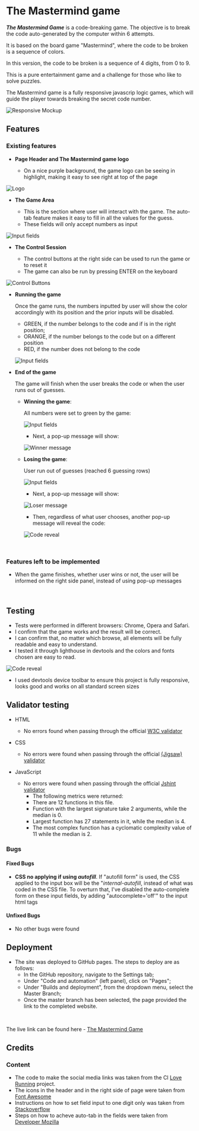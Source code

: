 # The Mastermind game

***The Mastermind Game***  is a code-breaking game. The objective is to break the code auto-generated by the computer within 6 attempts.

It is based on the board game "Mastermind", where the code to be broken is a sequence of colors.

In this version, the code to be broken is a sequence of 4 digits, from 0 to 9.

This is a pure entertainment game and a challenge for those who like to solve puzzles.

The Mastermind game is a fully responsive javascrip logic games, which will guide the player towards breaking the secret code number.

![Responsive Mockup](assets/images/mastermind_mockup.png)

## Features

### Existing features

- __Page Header and The Mastermind game logo__

    - On a nice purple background, the game logo can be seeing in highlight, making it easy to see right at top of the page

![Logo](/assets/images/mastermind_logo.png)

- __The Game Area__

    - This is the section where user will interact with the game. The auto-tab feature makes it easy to fill in all the values for the guess. 
    - These fields will only accept numbers as input
    
![Input fields](/assets/images/mastermind_input_fields.png)
  
- __The Control Session__

   - The control buttons at the right side can be used to run the game or to reset it
   - The game can also be run by pressing ENTER on the keyboard


![Control Buttons](/assets/images/mastermind_control_buttons.png)

- __Running the game__

    Once the game runs, the numbers inputted by user will show the color accordingly with its position and the prior inputs will be disabled.
    - GREEN, if the number belongs to the code and if is in the right position;
    - ORANGE, if the number belongs to the code but on a different position
    - RED, if the number does not belong to the code

    ![Input fields](/assets/images/mastermind_input_color.png)

- __End of the game__

    The game will finish when the user breaks the code or when the user runs out of guesses.
    -  **Winning the game**:
       
       All numbers were set to green by the game:
    
       ![Input fields](/assets/images/mastermind_winner_color.png)

       - Next, a pop-up message will show:

       ![Winner message](/assets/images/mastermind_winner_message.png)
    
    - **Losing the game**:
        
        User run out of guesses (reached 6 guessing rows)

        ![Input fields](/assets/images/mastermind_out_of_guesses.png)

        - Next, a pop-up message will show:

        ![Loser message](/assets/images/mastermind_loser_message.png)

        - Then, regardless of what user chooses, another pop-up message will reveal the code:

        ![Code reveal](/assets/images/mastermind_code_review.png)

<br>

### Features left to be implemented

- When the game finishes, whether user wins or not, the user will be informed on the right side panel, instead of using pop-up messages

<br>

## Testing

- Tests were performed in different browsers: Chrome, Opera and Safari.
- I confirm that the game works and the result will be correct.
- I can confirm that, no matter which browse, all elements will be fully readable and easy to understand.
- I tested it through lighthouse in devtools and the colors and fonts chosen are easy to read.

![Code reveal](/assets/images/lighthouse_test.png)

- I used devtools device toolbar to ensure this project is fully responsive, looks good and works on all standard screen sizes

## Validator testing
- HTML
    - No errors found when passing through the official [W3C validator](https://validator.w3.org/nu/?doc=https%3A%2F%2Fthenriq.github.io%2Fcode-institute_project2%2F)

- CSS
    - No errors were found when passing through the official  [(Jigsaw) validator](https://jigsaw.w3.org/css-validator/validator?uri=https%3A%2F%2Fthenriq.github.io%2Fcode-institute_project2%2F&profile=css3svg&usermedium=all&warning=1&vextwarning=&lang=pt-BR)

- JavaScript
    - No errors were found when passing through the official [Jshint validator](https://jshint.com/)
        - The following metrics were returned:
        - There are 12 functions in this file.
        - Function with the largest signature take 2 arguments, while the median is 0.
        - Largest function has 27 statements in it, while the median is 4.
        - The most complex function has a cyclomatic complexity value of 11 while the median is 2.

### Bugs

#### Fixed Bugs

   - **CSS no applying if using *autofill***. If "autofill form" is used, the CSS applied to the input box will be the "*internal-autofill*, instead of what was coded in the CSS file. To overturn that, I've disabled the auto-complete form on these input fields, by adding "autocomplete='off'" to the input html tags

#### Unfixed Bugs

   - No other bugs were found

## Deployment

- The site was deployed to GitHub pages. The steps to deploy are as follows:
    - In the GitHub repository, navigate to the Settings tab;
    - Under "Code and automation" (left panel), click on "Pages";
    - Under "Builds and deployment", from the dropdown menu, select the Master Branch;
    - Once the master branch has been selected, the page provided the link to the completed website.

<br>

The live link can be found here - [The Mastermind Game](https://thenriq.github.io/code-institute_project2/)


## Credits 
### Content

- The code to make the social media links was taken from the CI [Love Running](https://thenriq.github.io/love-running/) project.
- The icons in the header and in the right side of page were taken from [Font Awesome](https://fontawesome.com/)
- Instructions on how to set field input to one digit only was taken from [Stackoverflow](https://stackoverflow.com/questions/42067911/input-field-restrict-to-one-digit)
- Steps on how to acheve auto-tab in the fields were taken from [Developer Mozilla](https://developer.mozilla.org/en-US/docs/Web/API/Event/srcElement)

<br>